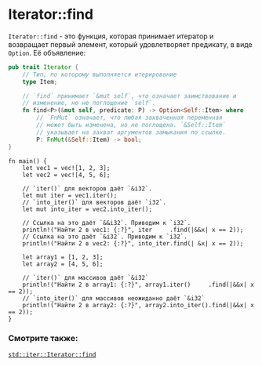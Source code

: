 # Iterator::find

`Iterator::find` - это функция, которая принимает итератор и возвращает первый
элемент, который удовлетворяет предикату, в виде `Option`. Её объявление:

```rust
pub trait Iterator {
    // Тип, по которому выполняется итерирование
    type Item;

    // `find` принимает `&mut self`, что означает заимствование и
    // изменение, но не поглощение `self`.
    fn find<P>(&mut self, predicate: P) -> Option<Self::Item> where
        // `FnMut` означает, что любая захваченная переменная
        // может быть изменена, но не поглощена. `&Self::Item`
        // указывает на захват аргументов замыкания по ссылке.
        P: FnMut(&Self::Item) -> bool;
}
```

```rust,editable
fn main() {
    let vec1 = vec![1, 2, 3];
    let vec2 = vec![4, 5, 6];

    // `iter()` для векторов даёт `&i32`.
    let mut iter = vec1.iter();
    // `into_iter()` для векторов даёт `i32`.
    let mut into_iter = vec2.into_iter();

    // Ссылка на это даёт `&&i32`. Приводим к `i32`.
    println!("Найти 2 в vec1: {:?}", iter     .find(|&&x| x == 2));
    // Ссылка на это даёт `&i32`. Приводим к `i32`.
    println!("Найти 2 в vec2: {:?}", into_iter.find(| &x| x == 2));

    let array1 = [1, 2, 3];
    let array2 = [4, 5, 6];

    // `iter()` для массивов даёт `&i32`
    println!("Найти 2 в array1: {:?}", array1.iter()     .find(|&&x| x == 2));
    // `into_iter()` для массивов неожиданно даёт `&i32`
    println!("Найти 2 в array2: {:?}", array2.into_iter().find(|&&x| x == 2));
}
```

### Смотрите также:

[`std::iter::Iterator::find`][find]

[find]: https://doc.rust-lang.org/std/iter/trait.Iterator.html#method.find
